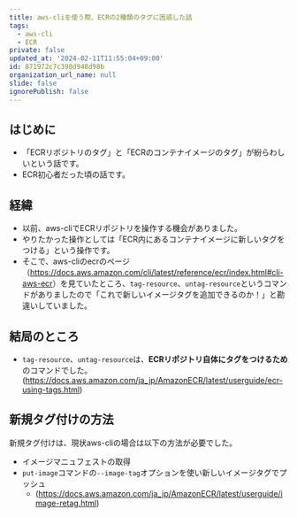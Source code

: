 ```yaml
---
title: aws-cliを使う際、ECRの2種類のタグに困惑した話
tags:
  - aws-cli
  - ECR
private: false
updated_at: '2024-02-11T11:55:04+09:00'
id: 871972c7c398d948d98b
organization_url_name: null
slide: false
ignorePublish: false
---
```

## はじめに

- 「ECRリポジトリのタグ」と「ECRのコンテナイメージのタグ」が紛らわしいという話です。
- ECR初心者だった頃の話です。

## 経緯

- 以前、aws-cliでECRリポジトリを操作する機会がありました。
- やりたかった操作としては「ECR内にあるコンテナイメージに新しいタグをつける」という操作です。
- そこで、aws-cliのecrのページ（<https://docs.aws.amazon.com/cli/latest/reference/ecr/index.html#cli-aws-ecr>）を見ていたところ、`tag-resource`、`untag-resource`というコマンドがありましたので「これで新しいイメージタグを追加できるのか！」と勘違いしていました。

## 結局のところ

- `tag-resource`、`untag-resource`は、**ECRリポジトリ自体にタグをつけるため**のコマンドでした。
(<https://docs.aws.amazon.com/ja_jp/AmazonECR/latest/userguide/ecr-using-tags.html>)

## 新規タグ付けの方法

新規タグ付けは、現状aws-cliの場合は以下の方法が必要でした。

- イメージマニュフェストの取得
- `put-image`コマンドの`--image-tag`オプションを使い新しいイメージタグでプッシュ
  - (<https://docs.aws.amazon.com/ja_jp/AmazonECR/latest/userguide/image-retag.html>)
